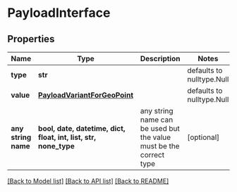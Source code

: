 # PayloadInterface

## Properties
Name | Type | Description | Notes
------------ | ------------- | ------------- | -------------
**type** | **str** |  | defaults to nulltype.Null
**value** | [**PayloadVariantForGeoPoint**](PayloadVariantForGeoPoint.md) |  | defaults to nulltype.Null
**any string name** | **bool, date, datetime, dict, float, int, list, str, none_type** | any string name can be used but the value must be the correct type | [optional]

[[Back to Model list]](../README.md#documentation-for-models) [[Back to API list]](../README.md#documentation-for-api-endpoints) [[Back to README]](../README.md)


